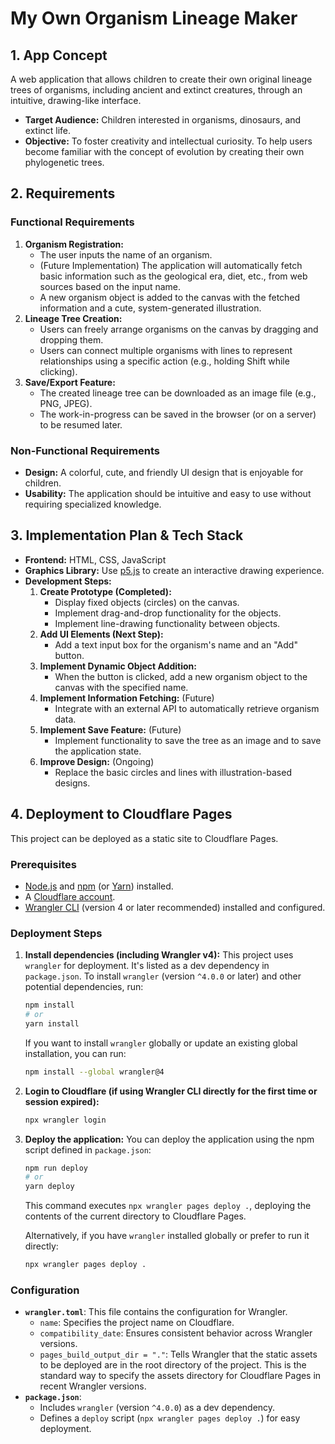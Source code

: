 # My Own Organism Lineage Maker

## 1. App Concept

A web application that allows children to create their own original lineage trees of organisms, including ancient and extinct creatures, through an intuitive, drawing-like interface.

- **Target Audience:** Children interested in organisms, dinosaurs, and extinct life.
- **Objective:** To foster creativity and intellectual curiosity. To help users become familiar with the concept of evolution by creating their own phylogenetic trees.

## 2. Requirements

### Functional Requirements

1.  **Organism Registration:**
    -   The user inputs the name of an organism.
    -   (Future Implementation) The application will automatically fetch basic information such as the geological era, diet, etc., from web sources based on the input name.
    -   A new organism object is added to the canvas with the fetched information and a cute, system-generated illustration.
2.  **Lineage Tree Creation:**
    -   Users can freely arrange organisms on the canvas by dragging and dropping them.
    -   Users can connect multiple organisms with lines to represent relationships using a specific action (e.g., holding Shift while clicking).
3.  **Save/Export Feature:**
    -   The created lineage tree can be downloaded as an image file (e.g., PNG, JPEG).
    -   The work-in-progress can be saved in the browser (or on a server) to be resumed later.

### Non-Functional Requirements

-   **Design:** A colorful, cute, and friendly UI design that is enjoyable for children.
-   **Usability:** The application should be intuitive and easy to use without requiring specialized knowledge.

## 3. Implementation Plan & Tech Stack

-   **Frontend:** HTML, CSS, JavaScript
-   **Graphics Library:** Use [p5.js](https://p5js.org/) to create an interactive drawing experience.
-   **Development Steps:**
    1.  **Create Prototype (Completed):**
        -   Display fixed objects (circles) on the canvas.
        -   Implement drag-and-drop functionality for the objects.
        -   Implement line-drawing functionality between objects.
    2.  **Add UI Elements (Next Step):**
        -   Add a text input box for the organism's name and an "Add" button.
    3.  **Implement Dynamic Object Addition:**
        -   When the button is clicked, add a new organism object to the canvas with the specified name.
    4.  **Implement Information Fetching:** (Future)
        -   Integrate with an external API to automatically retrieve organism data.
    5.  **Implement Save Feature:** (Future)
        -   Implement functionality to save the tree as an image and to save the application state.
    6.  **Improve Design:** (Ongoing)
        -   Replace the basic circles and lines with illustration-based designs.

## 4. Deployment to Cloudflare Pages

This project can be deployed as a static site to Cloudflare Pages.

### Prerequisites

-   [Node.js](https://nodejs.org/) and [npm](https://www.npmjs.com/) (or [Yarn](https://yarnpkg.com/)) installed.
-   A [Cloudflare account](https://dash.cloudflare.com/sign-up).
-   [Wrangler CLI](https://developers.cloudflare.com/workers/wrangler/get-started/) (version 4 or later recommended) installed and configured.

### Deployment Steps

1.  **Install dependencies (including Wrangler v4):**
    This project uses `wrangler` for deployment. It's listed as a dev dependency in `package.json`.
    To install `wrangler` (version `^4.0.0` or later) and other potential dependencies, run:
    ```bash
    npm install
    # or
    yarn install
    ```
    If you want to install `wrangler` globally or update an existing global installation, you can run:
    ```bash
    npm install --global wrangler@4
    ```

2.  **Login to Cloudflare (if using Wrangler CLI directly for the first time or session expired):**
    ```bash
    npx wrangler login
    ```

3.  **Deploy the application:**
    You can deploy the application using the npm script defined in `package.json`:
    ```bash
    npm run deploy
    # or
    yarn deploy
    ```
    This command executes `npx wrangler pages deploy .`, deploying the contents of the current directory to Cloudflare Pages.

    Alternatively, if you have `wrangler` installed globally or prefer to run it directly:
    ```bash
    npx wrangler pages deploy .
    ```

### Configuration

-   **`wrangler.toml`**: This file contains the configuration for Wrangler.
    -   `name`: Specifies the project name on Cloudflare.
    -   `compatibility_date`: Ensures consistent behavior across Wrangler versions.
    -   `pages_build_output_dir = "."`: Tells Wrangler that the static assets to be deployed are in the root directory of the project. This is the standard way to specify the assets directory for Cloudflare Pages in recent Wrangler versions.
-   **`package.json`**:
    -   Includes `wrangler` (version `^4.0.0`) as a dev dependency.
    -   Defines a `deploy` script (`npx wrangler pages deploy .`) for easy deployment.
